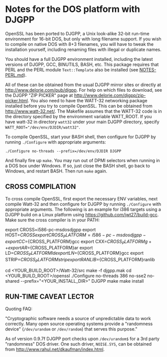Notes for the DOS platform with DJGPP
=====================================

 OpenSSL has been ported to DJGPP, a Unix look-alike 32-bit run-time
 environment for 16-bit DOS, but only with long filename support.
 If you wish to compile on native DOS with 8+3 filenames, you will
 have to tweak the installation yourself, including renaming files
 with illegal or duplicate names.

 You should have a full DJGPP environment installed, including the
 latest versions of DJGPP, GCC, BINUTILS, BASH, etc. This package
 requires that PERL and the PERL module `Text::Template` also be
 installed (see [NOTES-PERL.md](NOTES-PERL.md)).

 All of these can be obtained from the usual DJGPP mirror sites or
 directly at <http://www.delorie.com/pub/djgpp>. For help on which
 files to download, see the DJGPP "ZIP PICKER" page at
 <http://www.delorie.com/djgpp/zip-picker.html>. You also need to have
 the WATT-32 networking package installed before you try to compile
 OpenSSL. This can be obtained from <http://www.watt-32.net/>.
 The Makefile assumes that the WATT-32 code is in the directory
 specified by the environment variable WATT_ROOT. If you have watt-32
 in directory `watt32` under your main DJGPP directory, specify
 `WATT_ROOT="/dev/env/DJDIR/watt32"`.

 To compile OpenSSL, start your BASH shell, then configure for DJGPP by
 running `./Configure` with appropriate arguments:

    ./Configure no-threads --prefix=/dev/env/DJDIR DJGPP

 And finally fire up `make`. You may run out of DPMI selectors when
 running in a DOS box under Windows. If so, just close the BASH
 shell, go back to Windows, and restart BASH. Then run `make` again.

 CROSS COMPILATION
 -----------------

 To cross compile OpenSSL, first export the necessary ENV variables,
 next compile Watt-32 and then configure for DJGPP by running
 `./Configure` with appropriate arguments. The following is an example
 for i386 targets using a DJGPP build on a Linux platform using
 <https://github.com/jwt27/build-gcc>. Make sure the cross compiler is
 in your PATH:

   export CROSS=i586-pc-msdosdjgpp
   export HOST=${CROSS}
   export CROSS_PLATFORM=i586-pc-msdosdjgpp-
   export CC=${CROSS_PLATFORM}gcc
   export CXX=${CROSS_PLATFORM}g++
   export AR=${CROSS_PLATFORM}ar
   export LD=${CROSS_PLATFORM}ld
   export LN=${CROSS_PLATFORM}gcc
   export STRIP=${CROSS_PLATFORM}strip
   export RANLIB=${CROSS_PLATFORM}ranlib

   cd <YOUR_BUILD_ROOT>/Watt-32/src
   make -f djgpp.mak
   cd <YOUR_BUILD_ROOT>/openssl
   ./Configure no-threads 386 no-sse2 no-shared --prefix="<YOUR_INSTALL_DIR>" DJGPP
   make
   make install


 RUN-TIME CAVEAT LECTOR
 --------------

 Quoting FAQ:

  "Cryptographic software needs a source of unpredictable data to work
   correctly.  Many open source operating systems provide a "randomness
   device" (`/dev/urandom` or `/dev/random`) that serves this purpose."

 As of version 0.9.7f DJGPP port checks upon `/dev/urandom$` for a 3rd
 party "randomness" DOS driver. One such driver, `NOISE.SYS`, can be
 obtained from <http://www.rahul.net/dkaufman/index.html>.
